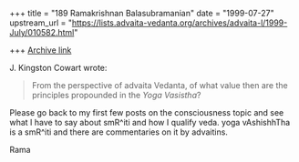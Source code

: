 +++
title = "189 Ramakrishnan Balasubramanian"
date = "1999-07-27"
upstream_url = "https://lists.advaita-vedanta.org/archives/advaita-l/1999-July/010582.html"

+++
[Archive link](https://lists.advaita-vedanta.org/archives/advaita-l/1999-July/010582.html)

J. Kingston Cowart <jkcowart at CARI.NET> wrote:

> From the perspective of advaita Vedanta, of what value then are the
> principles propounded in the _Yoga Vasistha_?

Please go back to my first few posts on the consciousness topic and
see what I have to say about smR^iti and how I qualify veda. yoga
vAshishhTha is a smR^iti and there are commentaries on it by
advaitins.

Rama

